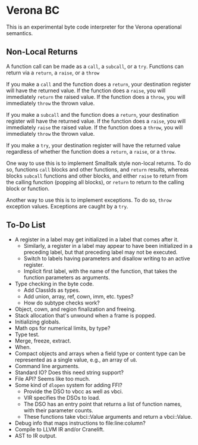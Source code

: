 # Verona BC

This is an experimental byte code interpreter for the Verona operational semantics.

## Non-Local Returns

A function call can be made as a `call`, a `subcall`, or a `try`. Functions can return via a `return`, a `raise`, or a `throw`

If you make a `call` and the function does a `return`, your destination register will have the returned value. If the function does a `raise`, you will immediately `return` the raised value. If the function does a `throw`, you will immediately `throw` the thrown value.

If you make a `subcall` and the function does a `return`, your destination register will have the returned value. If the function does a `raise`, you will immediately `raise` the raised value. If the function does a `throw`, you will immediately `throw` the thrown value.

If you make a `try`, your destination register will have the returned value regardless of whether the function does a `return`, a `raise`, or a `throw`.

One way to use this is to implement Smalltalk style non-local returns. To do so, functions `call` blocks and other functions, and `return` results, whereas blocks `subcall` functions and other blocks, and either `raise` to return from the calling function (popping all blocks), or `return` to return to the calling block or function.

Another way to use this is to implement exceptions. To do so, `throw` exception values. Exceptions are caught by a `try`.

## To-Do List

* A register in a label may get initialized in a label that comes after it.
  * Similarly, a register in a label may appear to have been initialized in a preceding label, but that preceding label may not be executed.
  * Switch to labels having parameters and disallow writing to an active register.
  * Implicit first label, with the name of the function, that takes the function parameters as arguments.
* Type checking in the byte code.
  * Add ClassIds as types.
  * Add union, array, ref, cown, imm, etc. types?
  * How do subtype checks work?
* Object, cown, and region finalization and freeing.
* Stack allocation that's unwound when a frame is popped.
* Initializing globals.
* Math ops for numerical limits, by type?
* Type test.
* Merge, freeze, extract.
* When.
* Compact objects and arrays when a field type or content type can be represented as a single value, e.g., an array of `u8`.
* Command line arguments.
* Standard IO? Does this need string support?
* File API? Seems like too much.
* Some kind of `dlopen` system for adding FFI?
  * Provide the DSO to vbcc as well as vbci.
  * VIR specifies the DSOs to load.
  * The DSO has an entry point that returns a list of function names, with their parameter counts.
  * These functions take vbci::Value arguments and return a vbci::Value.
* Debug info that maps instructions to file:line:column?
* Compile to LLVM IR and/or Cranelift.
* AST to IR output.

